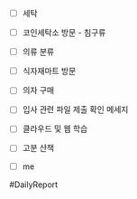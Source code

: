 
- [ ] 세탁 
- [ ] 코인세탁소 방문 - 침구류
- [ ] 의류 분류 
- [ ] 식자재마트 방문
- [ ] 의자  구매

- [ ] 입사 관련 파일 제출 확인 메세지 
- [ ] 클라우드 및 웹 학습

- [ ] 고분 산책
- [ ] me

#DailyReport 